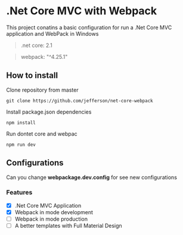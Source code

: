 # .Net Core MVC with Webpack

This project conatins a basic configuration for run a .Net Core MVC application and WebPack in Windows
>.net core: 2.1

>webpack: "^4.25.1"

## How to install

Clone repository from master
```
git clone https://github.com/jefferson/net-core-webpack
```
Install package.json dependencies
```
npm install
``` 
Run dontet core and webpac
```
npm run dev
```

## Configurations
Can you change **webpackage.dev.config** for see new configurations

### Features

- [x] .Net Core MVC Application
- [x] Webpack in mode development
- [ ] Webpack in mode production
- [ ] A better templates with Full Material Design
